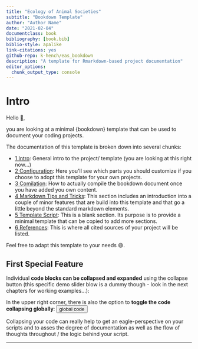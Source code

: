```yaml
---
title: "Ecology of Animal Societies"
subtitle: "Bookdown Template"
author: "Author Name"
date: "2021-02-04"
documentclass: book
bibliography: [book.bib]
biblio-style: apalike
link-citations: yes
github-repo: k-hench/eas_bookdown
description: "A template for Rmarkdown-based project documentation"
editor_options: 
  chunk_output_type: console
---
```







# Intro

Hello 👋,

you are looking at a minimal {bookdown} template that can be used to document your coding projects.

The documentation of this template is broken down into several chunks:

- [1 Intro](./index.html): General intro to the project/ template (you are looking at this right now...)
- [2 Configuration](./configuration.html): Here you'll see which parts you should customize if you choose to adopt this template for your own projects.
- [3 Comilation](./compilation.html): How to actually compile the bookdown document once you have added you own content.
- [4 Markdown Tips and Tricks](./markdown-tips-and-tricks.html): This section includes an introduction into a couple of minor features that are build into this template and that go a little beyond the standard markdown elements. 
- [5 Template Script](./template-script.html): This is a blank section. Its purpose is to provide a minimal template that can be copied to add more sections.
- [6 References](./references.html): This is where all cited sources of your project will be listed.

Feel free to adapt this template to your needs 😄.

## First Special Feature

Individual **code blocks can be collapsed and expanded** using the collapse button (this specific demo slider blow is a dummy though - look in the next chapters for working examples...):

<div class="demoslider"><div class="demobg"><div class="demonob"></div></div></div>

In the upper right corner, there is also the option to **toggle the code collapsing globally**:  <button type="button" class="btn btn-default btn-xs dropdown-toggle">global code</button> 

Collapsing your code can really help to get an eagle-perspective on your scripts and to asses the degree of documentation as well as the flow of thoughts throughout / the logic behind your script.

---
